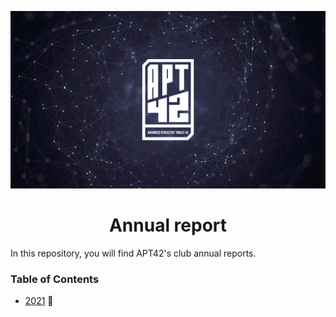 <p align="center">
  <img src="assets/apt42_banner.png" alt="APT42 logo" />
</p>

<h1 align="center">
  Annual report
</h1>

In this repository, you will find APT42's club annual reports.

### Table of Contents

- [2021](2021/bilan_2021.md) :birthday:
